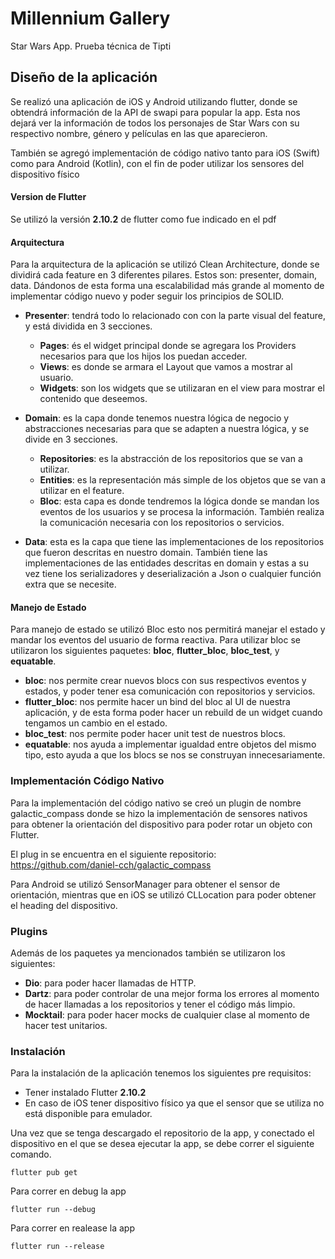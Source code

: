 
# Millennium Gallery

Star Wars App. Prueba técnica de Tipti

## Diseño de la aplicación

Se realizó una aplicación de iOS y Android utilizando flutter, donde se obtendrá información de la API de swapi para popular la app. Esta nos dejará ver la información de todos los personajes de Star Wars con su respectivo nombre, género y películas en las que aparecieron.

También se agregó implementación de código nativo tanto para iOS (Swift) como para Android (Kotlin), con el fin de poder utilizar los sensores del dispositivo físico

#### Version de Flutter

Se utilizó la versión **2.10.2** de flutter como fue indicado en el pdf

#### Arquitectura

Para la arquitectura de la aplicación se utilizó Clean Architecture, donde se dividirá cada feature en 3 diferentes pilares. Estos son: presenter, domain, data. Dándonos de esta forma una escalabilidad más grande al momento de implementar código nuevo y poder seguir los principios de SOLID.

- **Presenter**: tendrá todo lo relacionado con con la parte visual del feature, y está dividida en 3 secciones.
    - **Pages**: és el widget principal donde se agregara los Providers necesarios para que los hijos los puedan acceder.
    - **Views**: es donde se armara el Layout que vamos a mostrar al usuario.
    - **Widgets**: son los widgets que se utilizaran en el view para mostrar el contenido que deseemos.

- **Domain**: es la capa donde tenemos nuestra lógica de negocio y abstracciones necesarias para que se adapten a nuestra lógica, y se divide en 3 secciones.
    - **Repositories**: es la abstracción de los repositorios que se van a utilizar.
    - **Entities**: es la representación más simple de los objetos que se van a utilizar en el feature.
    - **Bloc**: esta capa es donde tendremos la lógica donde se mandan los eventos de los usuarios  y se procesa la información. También realiza la comunicación necesaria con los repositorios o servicios.

- **Data**: esta es la capa que tiene las implementaciones de los repositorios que fueron descritas en nuestro domain. También tiene las implementaciones de las entidades descritas en domain y estas a su vez tiene los serializadores y deserialización a Json o cualquier función extra que se necesite.

#### Manejo de Estado

Para manejo de estado se utilizó Bloc esto nos permitirá manejar el estado y mandar los eventos del usuario de forma reactiva. Para utilizar bloc se utilizaron los siguientes paquetes: **bloc**, **flutter_bloc**, **bloc_test**, y **equatable**.

- **bloc**: nos permite crear nuevos blocs con sus respectivos eventos y estados, y poder tener esa comunicación con repositorios y servicios.
- **flutter_bloc**: nos permite hacer un bind del bloc al UI de nuestra aplicación, y de esta forma poder hacer un rebuild de un widget cuando tengamos un cambio en el estado.
- **bloc_test**: nos permite poder hacer unit test de nuestros blocs.
- **equatable**: nos ayuda a implementar igualdad entre objetos del mismo tipo, esto ayuda a que los blocs se nos se construyan innecesariamente.

### Implementación Código Nativo

Para la implementación del código nativo se creó un plugin de nombre galactic_compass donde se hizo la implementación de sensores nativos para obtener la orientación del dispositivo para poder rotar un objeto con Flutter.

El plug in se encuentra en el siguiente repositorio: https://github.com/daniel-cch/galactic_compass

Para Android se utilizó SensorManager para obtener el sensor de orientación, mientras que en iOS se utilizó CLLocation para poder obtener el heading del dispositivo.

### Plugins

Además de los paquetes ya mencionados también se utilizaron los siguientes:
- **Dio**: para poder hacer llamadas de HTTP.
- **Dartz**: para poder controlar de una mejor forma los errores al momento de hacer llamadas a los repositorios y tener el código más limpio.
- **Mocktail**: para poder hacer mocks de cualquier clase al momento de hacer test unitarios.

### Instalación

Para la instalación de la aplicación tenemos los siguientes pre requisitos:

- Tener instalado Flutter **2.10.2**
- En caso de iOS tener dispositivo físico ya que el sensor que se utiliza no está disponible para emulador.

Una vez que se tenga descargado el repositorio de la app, y conectado el dispositivo en el que se desea ejecutar la app,  se debe correr el siguiente comando.

`flutter pub get`

Para correr en debug la app

`flutter run --debug`

Para correr en realease la app

`flutter run --release`